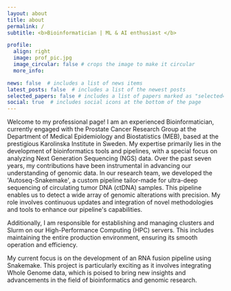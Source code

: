 ```yaml
---
layout: about
title: about
permalink: /
subtitle: <b>Bioinformatician | ML & AI enthusiast </b> 

profile:
  align: right
  image: prof_pic.jpg
  image_circular: false # crops the image to make it circular
  more_info: 

news: false  # includes a list of news items
latest_posts: false  # includes a list of the newest posts
selected_papers: false # includes a list of papers marked as "selected={true}"
social: true  # includes social icons at the bottom of the page
---
```



Welcome to my professional page! I am an experienced Bioinformatician, currently engaged with the Prostate Cancer Research Group at the Department of Medical Epidemiology and Biostatistics (MEB), based at the prestigious Karolinska Institute in Sweden. My expertise primarily lies in the development of bioinformatics tools and pipelines, with a special focus on analyzing Next Generation Sequencing (NGS) data. Over the past seven years, my contributions have been instrumental in advancing our understanding of genomic data. In our research team, we developed the 'Autoseq-Snakemake', a custom pipeline tailor-made for ultra-deep sequencing of circulating tumor DNA (ctDNA) samples. This pipeline enables us to detect a wide array of genomic alterations with precision. My role involves continuous updates and integration of novel methodologies and tools to enhance our pipeline's capabilities.

Additionally, I am responsible for establishing and managing clusters and Slurm on our High-Performance Computing (HPC) servers. This includes maintaining the entire production environment, ensuring its smooth operation and efficiency.

My current focus is on the development of an RNA fusion pipeline using Snakemake. This project is particularly exciting as it involves integrating Whole Genome data, which is poised to bring new insights and advancements in the field of bioinformatics and genomic research.

